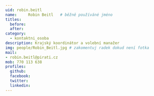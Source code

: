```yaml
---
uid: robin.beitl
name:     Robin Beitl  	# běžně používáné jméno
titles:
  before: 
  after:
category:
  - kontaktni_osoba
description: Krajský koordinátor a volební manažer
img: people/Robin_Beitl.jpg # zakomentuj radek dokud není fotka
mail:
- robin.beitl@pirati.cz
mob: 770 113 638
profiles:
  github:
  facebook:
  twitter:
  linkedin:
---
```



